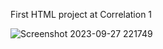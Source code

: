 First HTML project at Correlation 1

![Screenshot 2023-09-27 221749](https://github.com/KayT98/C1-Project1/assets/71146091/a869a791-adcd-4e6c-a14f-394fdf40d9cc)
